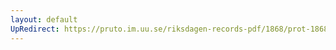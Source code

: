 ```yaml
---
layout: default
UpRedirect: https://pruto.im.uu.se/riksdagen-records-pdf/1868/prot-1868--fk--208/prot-1868--fk--208_004.pdf
---
```

